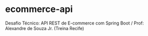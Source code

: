 # ecommerce-api
Desafio Técnico: API REST de E-commerce com Spring Boot / Prof: Alexandre de Souza Jr. (Treina Recife)
